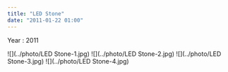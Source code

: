 ```yaml
---
title: "LED Stone"
date: "2011-01-22 01:00"
---
```


Year : 2011

![](../photo/LED Stone-1.jpg)
![](../photo/LED Stone-2.jpg)
![](../photo/LED Stone-3.jpg)
![](../photo/LED Stone-4.jpg)